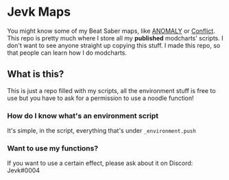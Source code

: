 # Jevk Maps
You might know some of my Beat Saber maps, like <a href="https://www.youtube.com/watch?v=rWWxWBH87aM">ANOMALY</a> or <a href="https://www.youtube.com/watch?v=NicNQA67NqE">Conflict</a>. This repo is pretty much where I store all my <b>published</b> modcharts' scripts. I don't want to see anyone straight up copying this stuff. I made this repo, so that people can learn how I do modcharts.

## What is this?
This is just a repo filled with my scripts, all the environment stuff is free to use but you have to ask for a permission to use a noodle function!

### How do I know what's an environment script
It's simple, in the script, everything that's under <code>_environment.push</code>

### Want to use my functions?
If you want to use a certain effect, please ask about it on Discord: Jevk#0004